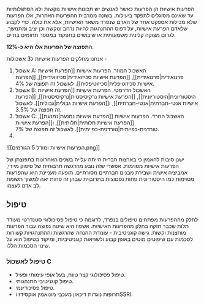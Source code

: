 הפרעות אישיות הן הפרעות כאשר לאנשים יש תכונות אישיות נוקשות ולא הסתגלותיות עד שאינם מסוגלים לתפקד ביעילות. בשונה ממרבית ההפרעות האחרות, אלו הפרעות שלא מכילות אספקט אחד של האדם שנפרד משאר האישיות, אלא את כולה.
כדי לקבוע שלאדם הפרעת אישיות, על דפוס ההתנהגות להיות נרחב ונוקשה וכן יציב ומתמשך, לגרום מצוקה קלינית משמעותית או שיבושים בתפקוד במספר תחומים בחיים.

ה**תפוצה של הפרעות אלו היא כ-12%**.

אנחנו מחלקים הפרעות אישיות ל3 אשכולות - 
1. אשכול A: האשכול המוזר. הפרעות אישיות [[הפרעת אישיות פרנואידית|פרנואידית]], [[הפרעת אישיות סכיזואידית|סכיזואידית]], [[הפרעת אישיות סכיזוטיפלית|סכיזוטיפלית]].
	לאשכול זה תפוצה של 4%.
2. אשכול B: האשכול הדרמטי. הפרעות אישיות [[הפרעת אישיות היסטוריונית|היסטוריונית]], [[הפרעת אישיות נרקיסיסטית|נרקיסיסטית]], [[הפרעת אישיות אנטי-חברתית|אנטי-חברתית]], ו[[הפרעת אישיות גבולית|גבולית]].
	לאשכול זה תפוצה של 3.5%.
1. אשכול C: האשכול החרד. הפרעות אישיות [[הפרעת אישיות נמנעת|נמנעת]], [[הפרעת אישיות תלותית|תלותית]], ו[[הפרעת אישיות טורדנית-כפייתית|טורדנית-כפייתית]].
	לאשכול זה תפוצה של 7%.
2. 
![[הפרעות אישיות ומודל 5 הגורמים.png]]

ישנן סיבות להאמין כי בארצות הברית הייתה עלייה בשנים האחרונות בתפוצתן של הפרעות אישיות מסוימות. אפשרי שזה נובע מהדגשה תרבותית של סיפוק מיידי, אמביציה אישית ושבירת מבנים חברתיים מסורתיים. תופעה מעניינת היא שהפרעות מסוימות כמו היסטוריונית פחות נפםוצות בתרובוית שבהן זה פחות יאה למשוך תשומת לב אדם לעצמו.

## טיפול
לחלק מההפרעות מפתחים טיפולים בנפרד, לדוגמה כי טיפול פסיכולוגי סטנדרטי מעודד תלות שכבר חזקה בחלק מהפרעות האישיות.
אשפוז היא שיטה נפוצה עבור הפרעות מוחצנות וקשות.
גישה קוגניטיבית - עומדת ההנחה שהרגשות וההתנהגויות קשורות לסכמות עם שיפוטים מוטים באופן קבוע ולשגיאות קוגניטיביות, ומיקוד בטיפול הוא על שינוי הסכמות הללו.

### טיפול לאשכול C
- טיפול פסיכולוגי קצר טווח, בעל אופי עימותי ופעיל.
- טיפול קוגניטיבי התנהגותי.
- טיפול פסיכודינמי.
- תרופות נוגדות דיכאון מעכבי מונואמין אוקסידז וSSRI.